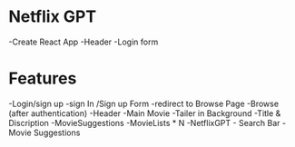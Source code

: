 # Netflix GPT
-Create React App
-Header
-Login form


# Features
-Login/sign up
   -sign In /Sign up Form
   -redirect to Browse Page
-Browse (after authentication)
    -Header
    -Main Movie
         -Tailer in Background
         -Title & Discription
         -MovieSuggestions
             -MovieLists * N
-NetflixGPT
    - Search Bar
    - Movie Suggestions